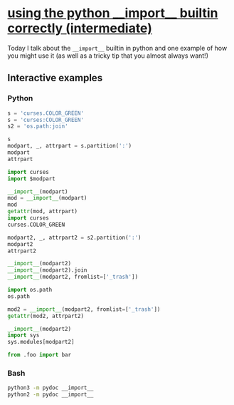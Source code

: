 # [using the python \_\_import\_\_ builtin correctly (intermediate)](https://youtu.be/3V3bv7FsR48)

Today I talk about the `__import__` builtin in python and one example of how you might use it (as well as a tricky tip that you almost always want!)

## Interactive examples

### Python

```python
s = 'curses.COLOR_GREEN'
s = 'curses:COLOR_GREEN'
s2 = 'os.path:join'

s
modpart, _, attrpart = s.partition(':')
modpart
attrpart

import curses
import $modpart

__import__(modpart)
mod = __import__(modpart)
mod
getattr(mod, attrpart)
import curses
curses.COLOR_GREEN

modpart2, _, attrpart2 = s2.partition(':')
modpart2
attrpart2

__import__(modpart2)
__import__(modpart2).join
__import__(modpart2, fromlist=['_trash'])

import os.path
os.path

mod2 = __import__(modpart2, fromlist=['_trash'])
getattr(mod2, attrpart2)

__import__(modpart2)
import sys
sys.modules[modpart2]

from .foo import bar
```

### Bash

```bash
python3 -m pydoc __import__
python2 -m pydoc __import__
```
